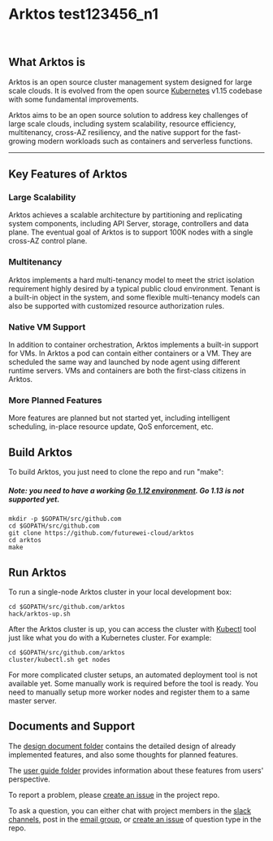 # Arktos test123456_n1

<br/>


## What Arktos is

Arktos is an open source cluster management system designed for large scale clouds. It is evolved from the open source [Kubernetes](https://github.com/kubernetes/kubernetesh) v1.15 codebase with some fundamental improvements. 

Arktos aims to be an open source solution to address key challenges of large scale clouds, including system scalability, resource efficiency, multitenancy, cross-AZ resiliency, and the native support for the fast-growing modern workloads such as containers and serverless functions. 

----

## Key Features of Arktos


### Large Scalability

Arktos achieves a scalable architecture by partitioning and replicating system components, including API Server, storage, controllers and data plane. The eventual goal of Arktos is to support 100K nodes with a single cross-AZ control plane.

### Multitenancy

Arktos implements a hard multi-tenancy model to meet the strict isolation requirement highly desired by a typical public cloud environment. Tenant is a built-in object in the system, and some flexible multi-tenancy models can also be supported with customized resource authorization rules.

### Native VM Support

In addition to container orchestration, Arktos implements a built-in support for VMs. In Arktos a pod can contain either containers or a VM. They are scheduled the same way and launched by node agent using different runtime servers. VMs and containers are both the first-class citizens in Arktos.


### More Planned Features

More features are planned but not started yet, including intelligent scheduling, in-place resource update, QoS enforcement, etc.


## Build Arktos


To build Arktos, you just need to clone the repo and run "make":

##### Note: you need to have a working [Go 1.12 environment](https://golang.org/doc/install). Go 1.13 is not supported yet.

```
mkdir -p $GOPATH/src/github.com
cd $GOPATH/src/github.com
git clone https://github.com/futurewei-cloud/arktos
cd arktos
make
```

## Run Arktos

To run a single-node Arktos cluster in your local development box:

```
cd $GOPATH/src/github.com/arktos
hack/arktos-up.sh
```

After the Arktos cluster is up, you can access the cluster with [Kubectl](https://kubernetes.io/docs/tasks/tools/install-kubectl/) tool just like what you do with a Kubernetes cluster. For example:

```
cd $GOPATH/src/github.com/arktos
cluster/kubectl.sh get nodes
```

For more complicated cluster setups, an automated deployment tool is not available yet. Some manually work is required before the tool is ready. You need to manually setup more worker nodes and register them to a same master server.   

## Documents and Support

The [design document folder](https://github.com/futurewei-cloud/arktos/tree/master/docs/design-proposals/) contains the detailed design of already implemented features, and also some thoughts for planned features.

The [user guide folder](https://github.com/futurewei-cloud/arktos/tree/master/docs/user-guide/) provides information about these features from users' perspective.

To report a problem, please [create an issue](https://github.com/futurewei-cloud/arktos/issues) in the project repo. 

To ask a question, you can either chat with project members in the [slack channels](http://arktosworkspace.slack.com/), post in the [email group](https://groups.google.com/forum/#!forum/arktos-user), or [create an issue](https://github.com/futurewei-cloud/arktos/issues) of question type in the repo.
